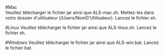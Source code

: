 #Mac  
Veuillez télécharger le fichier jar ainsi que ALS-mac.sh. Mettez-les dans votre dossier d'utilisateur (/Users/NomD'Utilisateur). Lancez le fichier sh.

#Linux 
Veuillez télécharger le fichier jar ainsi que ALS-linux.sh. Lancez le fichier sh.

#Windows
Veuillez télécharger le fichier jar ainsi que ALS-win.bat. Lancez le fichier bat.
